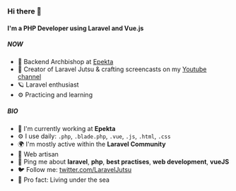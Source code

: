 ### Hi there 👋

#### I'm a PHP Developer using Laravel and Vue.js

##### NOW

- 👑 Backend Archbishop at [Epekta](https://epekta.com)
- 🥷 Creator of Laravel Jutsu & crafting screencasts on my [Youtube channel](https://www.youtube.com/nordcoders)
- 🪐 Laravel enthusiast
- ⚙️ Practicing and learning

##### BIO

- 🏢 I'm currently working at **Epekta**
- ⚙️ I use daily: `.php`, `.blade.php`, `.vue`, `.js`, `.html`, `.css`
- 🌍 I'm mostly active within the **Laravel Community**
- 🌱 Web artisan
- 💬 Ping me about **laravel**, **php**, **best practises**, **web development**, **vueJS**
- 🐦 Follow me: [twitter.com/LaravelJutsu](https://twitter.com/LaravelJutsu)
- 🌊 Pro fact: Living under the sea
